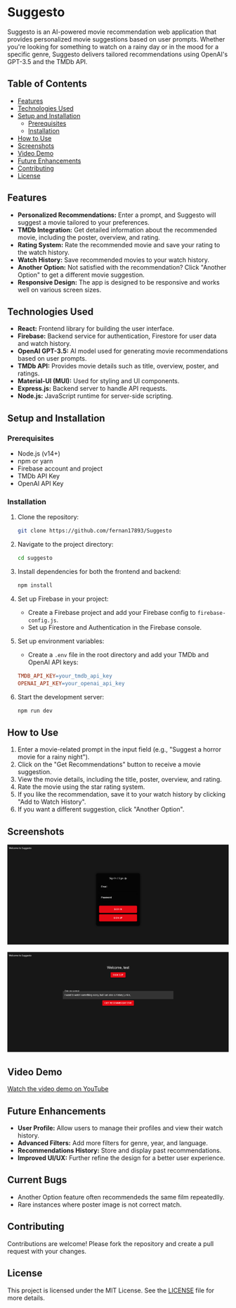 # Suggesto

Suggesto is an AI-powered movie recommendation web application that provides personalized movie suggestions based on user prompts. Whether you're looking for something to watch on a rainy day or in the mood for a specific genre, Suggesto delivers tailored recommendations using OpenAI's GPT-3.5 and the TMDb API.

## Table of Contents

- [Features](#features)
- [Technologies Used](#technologies-used)
- [Setup and Installation](#setup-and-installation)
  - [Prerequisites](#prerequisites)
  - [Installation](#installation)
- [How to Use](#how-to-use)
- [Screenshots](#screenshots)
- [Video Demo](#video-demo)
- [Future Enhancements](#future-enhancements)
- [Contributing](#contributing)
- [License](#license)

## Features

- **Personalized Recommendations:** Enter a prompt, and Suggesto will suggest a movie tailored to your preferences.
- **TMDb Integration:** Get detailed information about the recommended movie, including the poster, overview, and rating.
- **Rating System:** Rate the recommended movie and save your rating to the watch history.
- **Watch History:** Save recommended movies to your watch history.
- **Another Option:** Not satisfied with the recommendation? Click "Another Option" to get a different movie suggestion.
- **Responsive Design:** The app is designed to be responsive and works well on various screen sizes.

## Technologies Used

- **React:** Frontend library for building the user interface.
- **Firebase:** Backend service for authentication, Firestore for user data and watch history.
- **OpenAI GPT-3.5:** AI model used for generating movie recommendations based on user prompts.
- **TMDb API:** Provides movie details such as title, overview, poster, and ratings.
- **Material-UI (MUI):** Used for styling and UI components.
- **Express.js:** Backend server to handle API requests.
- **Node.js:** JavaScript runtime for server-side scripting.

## Setup and Installation

### Prerequisites

- Node.js (v14+)
- npm or yarn
- Firebase account and project
- TMDb API Key
- OpenAI API Key

### Installation

1. Clone the repository:

    ```bash
    git clone https://github.com/fernan17893/Suggesto
    ```

2. Navigate to the project directory:

    ```bash
    cd suggesto
    ```

3. Install dependencies for both the frontend and backend:

    ```bash
    npm install
    ```

4. Set up Firebase in your project:
    - Create a Firebase project and add your Firebase config to `firebase-config.js`.
    - Set up Firestore and Authentication in the Firebase console.

5. Set up environment variables:
    - Create a `.env` file in the root directory and add your TMDb and OpenAI API keys:

    ```makefile
    TMDB_API_KEY=your_tmdb_api_key
    OPENAI_API_KEY=your_openai_api_key
    ```

6. Start the development server:

    ```bash
    npm run dev
    ```

## How to Use

1. Enter a movie-related prompt in the input field (e.g., "Suggest a horror movie for a rainy night").
2. Click on the "Get Recommendations" button to receive a movie suggestion.
3. View the movie details, including the title, poster, overview, and rating.
4. Rate the movie using the star rating system.
5. If you like the recommendation, save it to your watch history by clicking "Add to Watch History".
6. If you want a different suggestion, click "Another Option".

## Screenshots

![Home Page](./suggesto/public/Suggesto-Login.png)

![Recommendation](./suggesto/public/Suggesto-recomend.png)


## Video Demo

[Watch the video demo on YouTube](https://www.youtube.com/watch?v=It2_fx1zWrk&feature=youtu.be)

## Future Enhancements

- **User Profile:** Allow users to manage their profiles and view their watch history.
- **Advanced Filters:** Add more filters for genre, year, and language.
- **Recommendations History:** Store and display past recommendations.
- **Improved UI/UX:** Further refine the design for a better user experience.

## Current Bugs

- Another Option feature often recommendeds the same film repeatedlly.
- Rare instances where poster image is not correct match. 

## Contributing

Contributions are welcome! Please fork the repository and create a pull request with your changes.

## License

This project is licensed under the MIT License. See the [LICENSE](LICENSE) file for more details.
